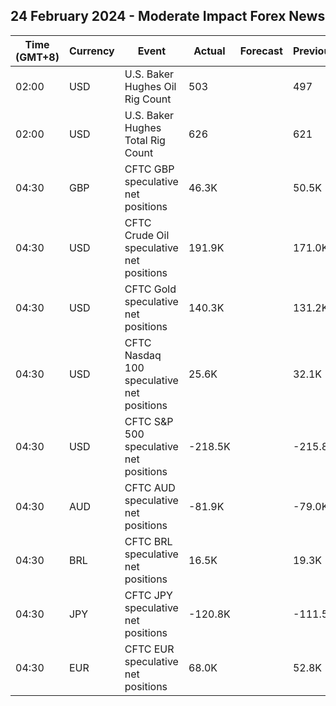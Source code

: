 ## 24 February 2024 - Moderate Impact Forex News

| Time (GMT+8) | Currency | Event | Actual | Forecast | Previous |
|------|----------|-------|--------|----------|----------|
| 02:00 | USD | U.S. Baker Hughes Oil Rig Count | 503 |  | 497 |
| 02:00 | USD | U.S. Baker Hughes Total Rig Count | 626 |  | 621 |
| 04:30 | GBP | CFTC GBP speculative net positions | 46.3K |  | 50.5K |
| 04:30 | USD | CFTC Crude Oil speculative net positions | 191.9K |  | 171.0K |
| 04:30 | USD | CFTC Gold speculative net positions | 140.3K |  | 131.2K |
| 04:30 | USD | CFTC Nasdaq 100 speculative net positions | 25.6K |  | 32.1K |
| 04:30 | USD | CFTC S&P 500 speculative net positions | -218.5K |  | -215.8K |
| 04:30 | AUD | CFTC AUD speculative net positions | -81.9K |  | -79.0K |
| 04:30 | BRL | CFTC BRL speculative net positions | 16.5K |  | 19.3K |
| 04:30 | JPY | CFTC JPY speculative net positions | -120.8K |  | -111.5K |
| 04:30 | EUR | CFTC EUR speculative net positions | 68.0K |  | 52.8K |
